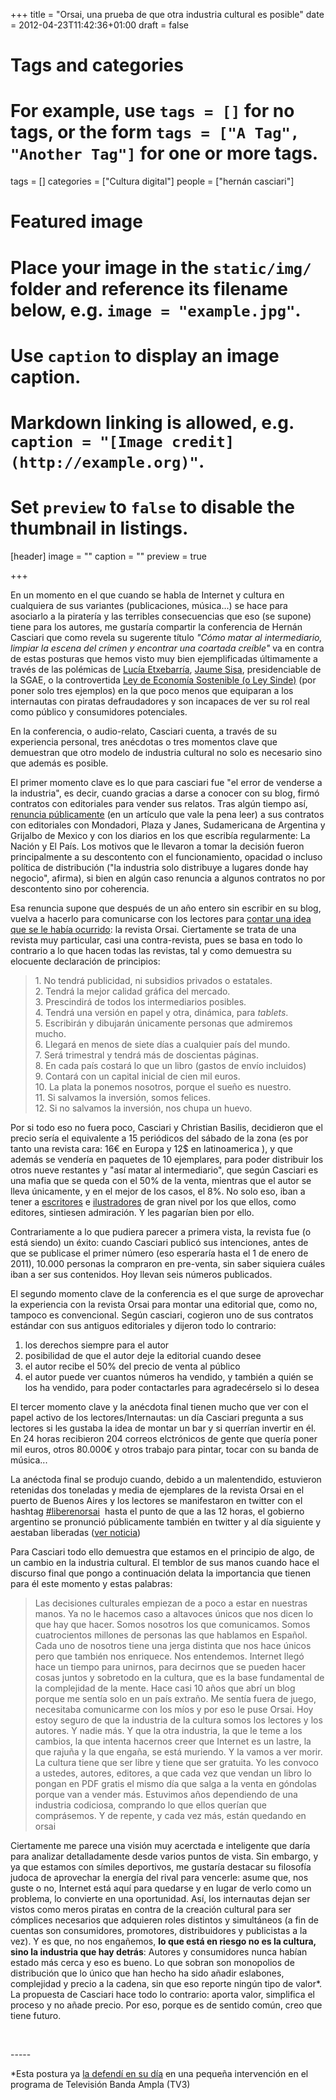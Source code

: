 +++
title = "Orsai, una prueba de que otra industria cultural es posible"
date = 2012-04-23T11:42:36+01:00
draft = false

# Tags and categories
# For example, use `tags = []` for no tags, or the form `tags = ["A Tag", "Another Tag"]` for one or more tags.
tags = []
categories = ["Cultura digital"]
people = ["hernán casciari"]

# Featured image
# Place your image in the `static/img/` folder and reference its filename below, e.g. `image = "example.jpg"`.
# Use `caption` to display an image caption.
#   Markdown linking is allowed, e.g. `caption = "[Image credit](http://example.org)"`.
# Set `preview` to `false` to disable the thumbnail in listings.
[header]
image = ""
caption = ""
preview = true

+++
<p>En un momento en el que cuando se habla de Internet y cultura en cualquiera de sus variantes (publicaciones, música...) se hace para asociarlo a la piratería y las terribles consecuencias que eso (se supone) tiene para los autores, me gustaría compartir la conferencia de Hernán Casciari que como revela su sugerente título <em>"Cómo matar al intermediario, limpiar la escena del crímen y encontrar una coartada creíble"</em> va en contra de estas posturas que hemos visto muy bien ejemplificadas últimamente a través de las polémicas de <a href="http://www.abc.es/20111219/cultura-libros/abci-lucia-etxebarria-pirateria-deja-201112191824.html">Lucía Etxebarría</a>, <a href="http://cultura.elpais.com/cultura/2012/03/23/actualidad/1332526995_074349.html">Jaume Sisa</a>, presidenciable de la SGAE, o la controvertida <a href="http://es.wikipedia.org/wiki/Ley_de_Econom%C3%ADa_Sostenible">Ley de Economía Sostenible (o Ley Sinde)</a> (por poner solo tres ejemplos) en la que poco menos que equiparan a los internautas con piratas defraudadores y son incapaces de ver su rol real como público y consumidores potenciales.</p><p>En la conferencia, o audio-relato, Casciari cuenta, a través de su experiencia personal, tres anécdotas o tres momentos clave que demuestran que otro modelo de industria cultural no solo es necesario sino que además es posible.<!--break--></p><p>El primer momento clave es lo que para casciari fue "el error de venderse a la industria", es decir, cuando gracias a darse a conocer con su blog, firmó contratos con editoriales para vender sus relatos. Tras algún tiempo así, <a href="http://editorialorsai.com/blog/post/renuncio">renuncia públicamente</a> (en un artículo que vale la pena leer) a sus contratos con editoriales con Mondadori, Plaza y Janes, Sudamericana de Argentina y Grijalbo de Mexico y con los diarios en los que escribía regularmente: La Nación y El País. Los motivos que le llevaron a tomar la decisión fueron principalmente a su descontento con el funcionamiento, opacidad o incluso política de distribución ("la industria solo distribuye a lugares donde hay negocio", afirma), si bien en algún caso renuncia a algunos contratos no por descontento sino por coherencia.</p><p>Esa renuncia supone que después de un año entero sin escribir en su blog, vuelva a hacerlo para comunicarse con los lectores para <a href="http://editorialorsai.com/blog/post/matar_la_crisis_a_volantazos">contar una idea que se le había ocurrido</a>: la revista Orsai. Ciertamente se trata de una revista muy particular, casi una contra-revista, pues se basa en todo lo contrario a lo que hacen todas las revistas, tal y como demuestra su elocuente declaración de principios:</p><blockquote><p>1. No tendrá publicidad, ni subsidios privados o estatales.<br>2. Tendrá la mejor calidad gráfica del mercado.<br>3. Prescindirá de todos los intermediarios posibles.<br>4. Tendrá una versión en papel y otra, dinámica, para <em>tablets</em>.<br>5. Escribirán y dibujarán únicamente personas que admiremos mucho.<br>6. Llegará en menos de siete días a cualquier país del mundo.<br>7. Será trimestral y tendrá más de doscientas páginas.<br>8. En cada país costará lo que un libro (gastos de envío incluidos)<br>9. Contará con un capital inicial de cien mil euros.<br>10. La plata la ponemos nosotros, porque el sueño es nuestro.<br>11. Si salvamos la inversión, somos felices.<br>12. Si no salvamos la inversión, nos chupa un huevo.</p></blockquote><p>Por si todo eso no fuera poco, Casciari y Christian Basilis, decidieron que el precio sería el equivalente a 15 periódicos del sábado de la zona (es por tanto una revista cara: 16€ en Europa y 12$ en latinoamerica ), y que además se vendería en paquetes de 10 ejemplares, para poder distribuir los otros nueve restantes y "así matar al intermediario", que según Casciari es una mafia que se queda con el 50% de la venta, mientras que el autor se lleva únicamente, y en el mejor de los casos, el 8%. No solo eso, iban a tener a <a href="http://editorialorsai.com/revista/secciones/?cat=3">escritores</a> e <a href="http://editorialorsai.com/revista/secciones/?cat=4">ilustradores</a> de gran nivel por los que ellos, como editores, sintiesen admiración. Y les pagarían bien por ello.</p><p>Contrariamente a lo que pudiera parecer a primera vista, la revista fue (o está siendo) un éxito: cuando Casciari publicó sus intenciones, antes de que se publicase el primer número (eso esperaría hasta el 1 de enero de 2011), 10.000 personas la compraron en pre-venta, sin saber siquiera cuáles iban a ser sus contenidos. Hoy llevan seis números publicados.</p><p>El segundo momento clave de la conferencia es el que surge de aprovechar la experiencia con la revista Orsai para montar una editorial que, como no, tampoco es convencional. Según casciari, cogieron uno de sus contratos estándar con sus antiguos editoriales y dijeron todo lo contrario:</p><ol><li>los derechos siempre para el autor</li><li>posibilidad de que el autor deje la editorial cuando desee</li><li>el autor recibe el 50% del precio de venta al público</li><li>el autor puede ver cuantos números ha vendido, y también a quién se los ha vendido, para poder contactarles para agradecérselo si lo desea</li></ol><p>El tercer momento clave y la anécdota final tienen mucho que ver con el papel activo de los lectores/Internautas: un día Casciari pregunta a sus lectores si les gustaba la idea de montar un bar y si querrían invertir en él. En 24 horas recibieron 204 correos elctrónicos de gente que quería poner mil euros, otros 80.000€ y otros trabajo para pintar, tocar con su banda de música...</p><p>La anéctoda final se produjo cuando, debido a un malentendido, estuvieron retenidas dos toneladas y media de ejemplares de la revista Orsai en el puerto de Buenos Aires y los lectores se manifestaron en twitter con el hashtag <a href="http://twitter.com/#%21/search/%23liberenorsai" target="_blank">#liberenorsai</a>&nbsp; hasta el punto de que a las 12 horas, el gobierno argentino se pronunció públicamente también en twitter y al día siguiente y aestaban liberadas (<a href="http://www.lagaceta.com.ar/nota/461248/Tucumanos/Todo-Twitter-reclama-liberen-Orsai.html">ver noticia</a>)</p><p>Para Casciari todo ello demuestra que estamos en el principio de algo, de un cambio en la industria cultural. El temblor de sus manos cuando hace el discurso final que pongo a continuación delata la importancia que tienen para él este momento y estas palabras:</p><blockquote><p>Las decisiones culturales empiezan de a poco a estar en nuestras manos. Ya no le hacemos caso a altavoces únicos que nos dicen lo que hay que hacer. Somos nosotros los que comunicamos. Somos cuatrocientos millones de personas las que hablamos en Español. Cada uno de nosotros tiene una jerga distinta que nos hace únicos pero que también nos enriquece. Nos entendemos. Internet llegó hace un tiempo para unirnos, para decirnos que se pueden hacer cosas juntos y sobretodo en la cultura, que es la base fundamental de la complejidad de la mente. Hace casi 10 años que abrí un blog porque me sentía solo en un país extraño. Me sentía fuera de juego, necesitaba comunicarme con los míos y por eso le puse Orsai. Hoy estoy seguro de que la industria de la cultura somos los lectores y los autores. Y nadie más. Y que la otra industria, la que le teme a los cambios, la que intenta hacernos creer que Internet es un lastre, la que rajuña y la que engaña, se está muriendo. Y la vamos a ver morir. La cultura tiene que ser libre y tiene que ser gratuita. Yo les convoco a ustedes, autores, editores, a que cada vez que vendan un libro lo pongan en PDF gratis el mismo día que salga a la venta en góndolas porque van a vender más. Estuvimos años dependiendo de una industria codiciosa, comprando lo que ellos querían que comprásemos. Y de repente, y cada vez más, están quedando en orsai</p></blockquote><p>Ciertamente me parece una visión muy acerctada e inteligente que daría para analizar detalladamente desde varios puntos de vista. Sin embargo, y ya que estamos con símiles deportivos, me gustaría destacar su filosofía judoca de aprovechar la energía del rival para vencerle: asume que, nos guste o no, Internet está aquí para quedarse y en lugar de verlo como un problema, lo convierte en una oportunidad. Así, los internautas dejan ser vistos como meros piratas en contra de la creación cultural para ser cómplices necesarios que adquieren roles distintos y simultáneos (a fin de cuentas son consumidores, promotores, distribuidores y publicistas a la vez). Y es que, no nos engañemos, <strong>lo que está en riesgo no es la cultura, sino la industria que hay detrás</strong>: Autores y consumidores nunca habían estado más cerca y eso es bueno. Lo que sobran son monopolios de distribución que lo único que han hecho ha sido añadir eslabones, complejidad y precio a la cadena, sin que eso reporte ningún tipo de valor*. La propuesta de Casciari hace todo lo contrario: aporta valor, simplifica el proceso y no añade precio. Por eso, porque es de sentido común, creo que tiene futuro.</p><p>&nbsp;</p><p>-----</p><p>*Esta postura ya <a href="http://tumblr.carloscamara.es/post/14967824523/sobran-monopolios-de-distribuci-n">la defendí en su día</a> en una pequeña intervención en el programa de Televisión Banda Ampla (TV3)</p>
